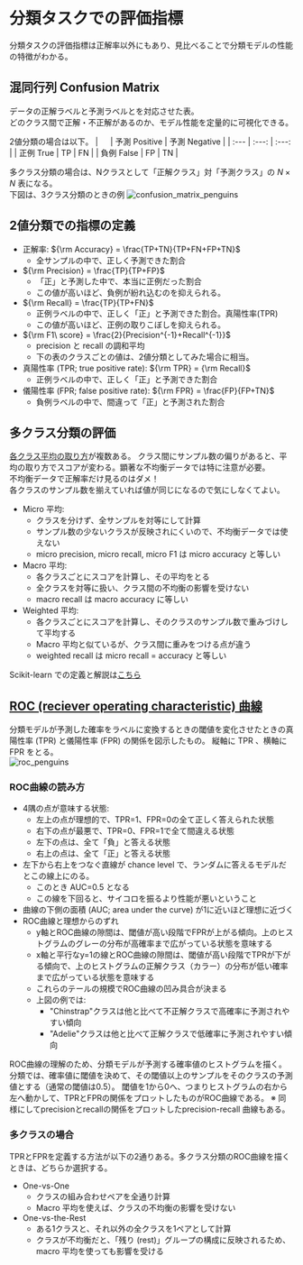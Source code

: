 # 分類タスクでの評価指標
分類タスクの評価指標は正解率以外にもあり、見比べることで分類モデルの性能の特徴がわかる。

## 混同行列 Confusion Matrix

データの正解ラベルと予測ラベルとを対応させた表。  
どのクラス間で正解・不正解があるのか、モデル性能を定量的に可視化できる。

2値分類の場合は以下。
| 　 | 予測 Positive | 予測 Negative |
| :--- | :---: | :---: |
| 正例 True | TP | FN |
| 負例 False | FP | TN |

多クラス分類の場合は、Nクラスとして「正解クラス」対「予測クラス」の $N \times N$ 表になる。  
下図は、3クラス分類のときの例
![confusion_matrix_penguins](https://github.com/user-attachments/assets/68cddaec-a17f-4082-9d69-5cb743363146)


## 2値分類での指標の定義
* 正解率: ${\rm Accuracy} = \frac{TP+TN}{TP+FN+FP+TN}$  
  * 全サンプルの中で、正しく予測できた割合
* ${\rm Precision} = \frac{TP}{TP+FP}$  
  * 「正」と予測した中で、本当に正例だった割合  
  * この値が高いほど、負例が紛れ込むのを抑えられる。  
* ${\rm Recall} = \frac{TP}{TP+FN}$
  * 正例ラベルの中で、正しく「正」と予測できた割合。真陽性率(TPR)  
  * この値が高いほど、正例の取りこぼしを抑えられる。  
* ${\rm F1\ score} = \frac{2}{Precision^{-1}+Recall^{-1}}$  
  * precision と recall の調和平均  
  * 下の表のクラスごとの値は、2値分類としてみた場合に相当。
* 真陽性率 (TPR; true positive rate): ${\rm TPR} = {\rm Recall}$
  * 正例ラベルの中で、正しく「正」と予測できた割合  
* 儀陽性率 (FPR; false positive rate): ${\rm FPR} = \frac{FP}{FP+TN}$
  * 負例ラベルの中で、間違って「正」と予測された割合  


## 多クラス分類の評価
[各クラス平均の取り方](https://scikit-learn.org/1.5/modules/model_evaluation.html#from-binary-to-multiclass-and-multilabel)が複数ある。
クラス間にサンプル数の偏りがあると、平均の取り方でスコアが変わる。顕著な不均衡データでは特に注意が必要。  
不均衡データで正解率だけ見るのはダメ！  
各クラスのサンプル数を揃えていれば値が同じになるので気にしなくてよい。

* Micro 平均:
  * クラスを分けず、全サンプルを対等にして計算  
  * サンプル数の少ないクラスが反映されにくいので、不均衡データでは使えない  
  * micro precision, micro recall, micro F1 は micro accuracy と等しい
* Macro 平均:
  * 各クラスごとにスコアを計算し、その平均をとる  
  * 全クラスを対等に扱い、クラス間の不均衡の影響を受けない
  * macro recall は macro accuracy に等しい
* Weighted 平均:
  * 各クラスごとにスコアを計算し、そのクラスのサンプル数で重みづけして平均する
  * Macro 平均と似ているが、クラス間に重みをつける点が違う  
  * weighted recall は micro recall = accuracy と等しい

Scikit-learn での定義と解説は[こちら](https://scikit-learn.org/1.5/modules/model_evaluation.html#multiclass-and-multilabel-classification)

## [ROC (reciever operating characteristic) 曲線](https://scikit-learn.org/1.5/modules/model_evaluation.html#roc-metrics)
分類モデルが予測した確率をラベルに変換するときの閾値を変化させたときの真陽性率 (TPR) と儀陽性率 (FPR) の関係を図示したもの。
縦軸に TPR 、横軸に FPR をとる。  
![roc_penguins](https://github.com/user-attachments/assets/299d63be-2732-4f9a-afb0-8a8c4dc08b61)

### ROC曲線の読み方
* 4隅の点が意味する状態:
  * 左上の点が理想的で、TPR=1、FPR=0の全て正しく答えられた状態  
  * 右下の点が最悪で、TPR=0、FPR=1で全て間違える状態
  * 左下の点は、全て「負」と答える状態
  * 右上の点は、全て「正」と答える状態
* 左下から右上をつなぐ直線が chance level で、ランダムに答えるモデルだとこの線上にのる。
  * このとき AUC=0.5 となる
  * この線を下回ると、サイコロを振るより性能が悪いということ
* 曲線の下側の面積 (AUC; area under the curve) が1に近いほど理想に近づく
* ROC曲線と理想からのずれ
  * y軸とROC曲線の隙間は、閾値が高い段階でFPRが上がる傾向。上のヒストグラムのグレーの分布が高確率まで広がっている状態を意味する
  * x軸と平行なy=1の線とROC曲線の隙間は、閾値が高い段階でTPRが下がる傾向で、上のヒストグラムの正解クラス（カラー）の分布が低い確率まで広がっている状態を意味する
  * これらのテールの規模でROC曲線の凹み具合が決まる
  * 上図の例では:
    * "Chinstrap"クラスは他と比べて不正解クラスで高確率に予測されやすい傾向
    * "Adelie"クラスは他と比べて正解クラスで低確率に予測されやすい傾向

ROC曲線の理解のため、分類モデルが予測する確率値のヒストグラムを描く。
分類では、確率値に閾値を決めて、その閾値以上のサンプルをそのクラスの予測値とする（通常の閾値は0.5）。
閾値を1から0へ、つまりヒストグラムの右から左へ動かして、TPRとFPRの関係をプロットしたものがROC曲線である。
※ 同様にしてprecisionとrecallの関係をプロットしたprecision-recall 曲線もある。

### 多クラスの場合
TPRとFPRを定義する方法が以下の2通りある。多クラス分類のROC曲線を描くときは、どちらか選択する。
* One-vs-One
  * クラスの組み合わせペアを全通り計算
  * Macro 平均を使えば、クラスの不均衡の影響を受けない
* One-vs-the-Rest
  * ある1クラスと、それ以外の全クラスを1ペアとして計算
  * クラスが不均衡だと、「残り (rest)」グループの構成に反映されるため、macro 平均を使っても影響を受ける
